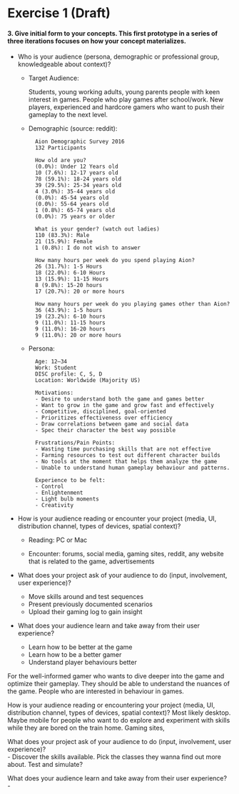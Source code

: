 # Exercise 1 (Draft)

#### 3. Give initial form to your concepts. This first prototype in a series of three iterations focuses on how your concept materializes.

- Who is your audience (persona, demographic or professional group, knowledgeable about context)?

    - Target Audience: 
    
        Students, young working adults, young parents people with keen interest in games. People who play games after school/work. New players, experienced and hardcore gamers who want to push their gameplay to the next level.

    - Demographic (source: reddit):
    
            Aion Demographic Survey 2016
            132 Participants

            How old are you?
            (0.0%): Under 12 Years old
            10 (7.6%): 12-17 years old
            78 (59.1%): 18-24 years old
            39 (29.5%): 25-34 years old
            4 (3.0%): 35-44 years old
            (0.0%): 45-54 years old
            (0.0%): 55-64 years old
            1 (0.8%): 65-74 years old
            (0.0%): 75 years or older
            
            What is your gender? (watch out ladies)
            110 (83.3%): Male
            21 (15.9%): Female
            1 (0.8%): I do not wish to answer
            
            How many hours per week do you spend playing Aion?
            26 (31.7%): 1-5 Hours
            18 (22.0%): 6-10 Hours
            13 (15.9%): 11-15 Hours
            8 (9.8%): 15-20 hours
            17 (20.7%): 20 or more hours
            
            How many hours per week do you playing games other than Aion?
            36 (43.9%): 1-5 hours
            19 (23.2%): 6-10 hours
            9 (11.0%): 11-15 hours
            9 (11.0%): 16-20 hours
            9 (11.0%): 20 or more hours

    - Persona:

            Age: 12–34
            Work: Student
            DISC profile: C, S, D
            Location: Worldwide (Majority US)
            
            Motivations:
            - Desire to understand both the game and games better
            - Want to grow in the game and grow fast and effectively
            - Competitive, disciplined, goal-oriented
            - Prioritizes effectiveness over efficiency
            - Draw correlations between game and social data
            - Spec their character the best way possible
    
            Frustrations/Pain Points:
            - Wasting time purchasing skills that are not effective
            - Farming resources to test out different character builds
            - No tools at the moment that helps them analyze the game
            - Unable to understand human gameplay behaviour and patterns.
            
            Experience to be felt:
            - Control
            - Enlightenment
            - Light bulb moments
            - Creativity
            
    
- How is your audience reading or encounter your project (media, UI, distribution channel, types of devices, spatial context)?
    
    - Reading: PC or Mac
        
    - Encounter: forums, social media, gaming sites, reddit, any website that is related to the game, advertisements

- What does your project ask of your audience to do (input, involvement, user experience)?
    - Move skills around and test sequences
    - Present previously documented scenarios
    - Upload their gaming log to gain insight


- What does your audience learn and take away from their user experience?
    - Learn how to be better at the game
    - Learn how to be a better gamer
    - Understand player behaviours better




For the well-informed gamer who wants to dive deeper into the game and optimize their gameplay. They should be able to understand the nuances of the game.
People who are interested in behaviour in games.

How is your audience reading or encountering your project (media, UI, distribution channel, types of devices, spatial context)?
Most likely desktop. Maybe mobile for people who want to do explore and experiment with skills while they are bored on the train home.
Gaming sites, 

What does your project ask of your audience to do (input, involvement, user experience)?  
	- Discover the skills available. Pick the classes they wanna find out more about. Test and simulate?

What does your audience learn and take away from their user experience?  
	- 